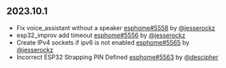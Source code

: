 ## 2023.10.1

- Fix voice_assistant without a speaker [esphome#5558](https://github.com/esphome/esphome/pull/5558) by [@jesserockz](https://github.com/jesserockz)
- esp32_improv add timeout [esphome#5556](https://github.com/esphome/esphome/pull/5556) by [@jesserockz](https://github.com/jesserockz)
- Create IPv4 sockets if ipv6 is not enabled [esphome#5565](https://github.com/esphome/esphome/pull/5565) by [@jesserockz](https://github.com/jesserockz)
- Incorrect ESP32 Strapping PIN Defined [esphome#5563](https://github.com/esphome/esphome/pull/5563) by [@descipher](https://github.com/descipher)

